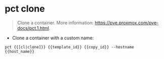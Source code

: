 # pct clone

> Clone a container.
> More information: <https://pve.proxmox.com/pve-docs/pct.1.html>.

- Clone a container with a custom name:

`pct {{[cl|clone]}} {{template_id}} {{copy_id}} --hostname {{host_name}}`
